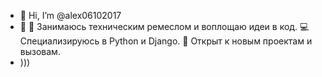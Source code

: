 - 👋 Hi, I’m @alex06102017
- 👀 🔧 Занимаюсь техническим ремеслом и воплощаю идеи в код. 💻 Специализируюсь в Python и Django. 🐍 Открыт к новым проектам и вызовам.
- )))

<!---
alex06102017/alex06102017 is a ✨ special ✨ repository because its `README.md` (this file) appears on your GitHub profile.
You can click the Preview link to take a look at your changes.
--->
